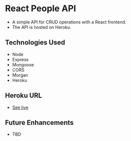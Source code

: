 # React People API

- A simple API for CRUD operations with a React frontend.
- The API is hosted on Heroku.

## Technologies Used

- Node
- Express
- Mongoose
- CORS
- Morgan
- Heroku

## Heroku URL

- [See live](https://react-people-api.herokuapp.com/api/people)

## Future Enhancements

- TBD